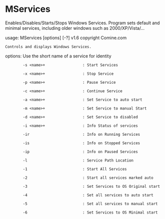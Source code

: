 # MServices
Enables/Disables/Starts/Stops Windows Services.  Program sets default and minimal services, including older windows such as 2000/XP/Vista/...

usage:	MServices [options] [-?] 
	v1.6 copyright Comine.com

	Controls and displays Windows Services.  

options: Use the short name of a service for identity

            -s <name>+                 : Start Services
            
            -x <name>+                 : Stop Service 
            
            -p <name>+                 : Pause Service 
            
            -c <name>+                 : Continue Service 
            
            -a <name>+                 : Set Service to auto start
            
            -m <name>+                 : Set Service to manual Start
            
            -d <name>+                 : Set Service to disabled
            
            -i <name>+                 : Info Status of services
            
            -ir                        : Info on Running Services
            
            -is                        : Info on Stopped Services
            
            -ip                        : Info on Paused Services
            
            -l                         : Service Path Location
            
            -1                         : Start All Services
            
            -2                         : Start all services marked auto
            
            -3                         : Set Services to OS Original start
            
            -4                         : Set all services to auto start
            
            -5                         : Set all services to manual start
            
            -6                         : Set Services to OS Minimal start


